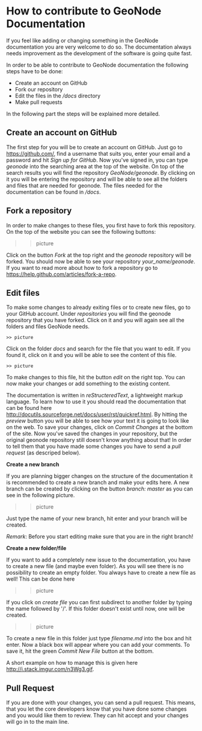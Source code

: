 How to contribute to GeoNode Documentation
==========================================


If you feel like adding or changing something in the GeoNode documentation you are very welcome to do so. The documentation always needs improvement as the development of the software is going quite fast.

In order to be able to contribute to GeoNode documentation the following steps have to be done:

* Create an account on GitHub
* Fork our repository
* Edit the files in the */docs* directory
* Make pull requests


In the following part the steps will be explained more detailed.

Create an account on GitHub
---------------------------

The first step for you will be to create an account on GitHub. Just go to https://github.com/, find a username that suits you, enter your email and a password and hit *Sign up for GitHub*. 
Now you've signed in, you can type *geonode* into the searching area at the top of the website. On top of the search results you will find the repository *GeoNode/geonode*. By clicking on it you will be entering the repository and will be able to see all the folders and files that are needed for geonode. 
The files needed for the documentation can be found in */docs*. 

Fork a repository
------------------

In order to make changes to these files, you first have to fork this repository. On the top of the website you can see the following buttons:

   >> picture

Click on the button *Fork* at the top right and the *geonode* repository will be forked. You should now be able to see your repository *your_name/geonode*.
If you want to read more about how to fork a repository go to https://help.github.com/articles/fork-a-repo.


Edit files
----------

To make some changes to already exiting files or to create new files, go to your GitHub account. Under *repositories* you will find the geonode repository that you have forked. Click on it and you will again see all the folders and files GeoNode needs. 

	>> picture

Click on the folder *docs* and search for the file that you want to edit. If you found it, click on it and you will be able to see the content of this file.

	>> picture

To make changes to this file, hit the button *edit* on the right top. You can now make your changes or add something to the existing content. 

The documentation is written in *reStructeredText*, a lightweight markup language. To learn how to use it you should read the documentation that can be found here http://docutils.sourceforge.net/docs/user/rst/quickref.html.
By hitting the *preview* button you will be able to see how your text it is going to look like on the web. To save your changes, click on *Commit Changes* at the bottom of the site. Now you've saved the changes in your repository, but the original geonode repository still doesn't know anything about that!
In order to tell them that you have made some changes you have to send a *pull request* (as descriped below).


**Create a new branch**

If you are planning bigger changes on the structure of the documentation it is recommended to create a new branch and make your edits here. 
A new branch can be created by clicking on the button *branch: master* as you can see in the following picture. 

>> picture

Just type the name of your new branch, hit enter and your branch will be created.

*Remark*: Before you start editing make sure that you are in the right branch!


**Create a new folder/file**

If you want to add a completely new issue to the documentation, you have to create a new file (and maybe even folder).
As you will see there is no possibility to create an empty folder. You always have to create a new file as well! This can be 
done here

  >> picture

If you click on *create file* you can first subdirect to another folder by typing the name followed by '/'. If this folder
doesn't exist until now, one will be created.

  >> picture

To create a new file in this folder just type *filename.md* into the box and hit enter. Now a black box will appear where you can add your comments. To save it, hit the green *Commit New File* button at the bottom.

A short example on how to manage this is given here http://i.stack.imgur.com/n3Wg3.gif.



Pull Request
------------

If you are done with your changes, you can send a pull request. This means, that you let the core developers know that you have done some changes and you would like them to review. They can hit accept and your changes will go in to the main line.
